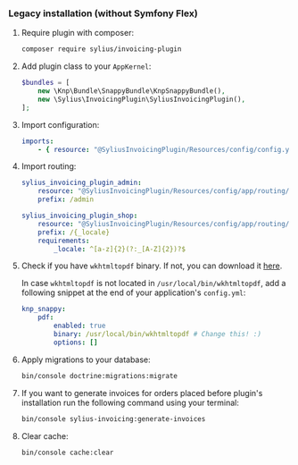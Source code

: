 ### Legacy installation (without Symfony Flex)

1. Require plugin with composer:

    ```bash
    composer require sylius/invoicing-plugin
    ```
    
1. Add plugin class to your `AppKernel`:

    ```php
    $bundles = [
        new \Knp\Bundle\SnappyBundle\KnpSnappyBundle(),
        new \Sylius\InvoicingPlugin\SyliusInvoicingPlugin(),
    ];
    ```

1. Import configuration:

    ```yaml
    imports:
        - { resource: "@SyliusInvoicingPlugin/Resources/config/config.yml" }
    ```

1. Import routing:

    ```yaml
    sylius_invoicing_plugin_admin:
        resource: "@SyliusInvoicingPlugin/Resources/config/app/routing/admin_invoicing.yml"
        prefix: /admin
    
    sylius_invoicing_plugin_shop:
        resource: "@SyliusInvoicingPlugin/Resources/config/app/routing/shop_invoicing.yml"
        prefix: /{_locale}
        requirements:
            _locale: ^[a-z]{2}(?:_[A-Z]{2})?$
    ```

1. Check if you have `wkhtmltopdf` binary. If not, you can download it [here](https://wkhtmltopdf.org/downloads.html).

    In case `wkhtmltopdf` is not located in `/usr/local/bin/wkhtmltopdf`, add a following snippet at the end of your application's `config.yml`:
    
    ```yaml
    knp_snappy:
        pdf:
            enabled: true
            binary: /usr/local/bin/wkhtmltopdf # Change this! :)
            options: []
    ```   

1. Apply migrations to your database:

    ```bash
    bin/console doctrine:migrations:migrate
    ```

1. If you want to generate invoices for orders placed before plugin's installation run the following command using your terminal:

   ```bash
   bin/console sylius-invoicing:generate-invoices
   ```

1. Clear cache:

    ```bash
    bin/console cache:clear
    ```
